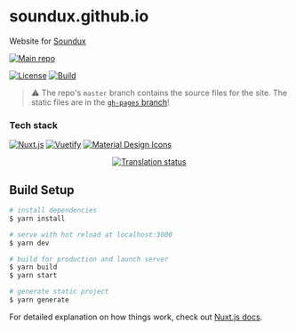 # soundux.github.io

Website for [Soundux](https://github.com/Soundux/Soundux)

[![Main repo](https://img.shields.io/badge/View%20our%20main%20repo-181717?style=for-the-badge&logo=github&logoColor=fff)](https://github.com/Soundux/Soundux)

[![License](https://img.shields.io/github/license/Soundux/soundux.github.io?style=for-the-badge)](https://github.com/Soundux/soundux.github.io/blob/master/LICENSE)
[![Build](https://img.shields.io/github/workflow/status/Soundux/soundux.github.io/ci?&style=for-the-badge)](https://github.com/Soundux/soundux.github.io/actions?query=workflow%3A%22ci%22)

> ⚠️ The repo's `master` branch contains the source files for the site. The static files are in the [`gh-pages` branch](https://github.com/Soundux/soundux.github.io/tree/gh-pages)! 

### Tech stack
[![Nuxt.js](https://img.shields.io/badge/Nuxt.js-00C58E?style=for-the-badge&logo=nuxt.js&logoColor=fff)](https://nuxtjs.org/)
[![Vuetify](https://img.shields.io/badge/Vuetify-1867C0?style=for-the-badge&logo=vuetify&logoColor=fff)](https://vuetifyjs.com/)
[![Material Design Icons](https://img.shields.io/badge/Material%20Design%20Icons-2196F3?style=for-the-badge&logo=material-design-icons&logoColor=fff)](https://materialdesignicons.com/)

<div align="center">
  <a href="https://hosted.weblate.org/engage/soundux/">
    <img src="https://hosted.weblate.org/widgets/soundux/-/website/open-graph.png" alt="Translation status" />
  </a>
</div>

## Build Setup

```bash
# install dependencies
$ yarn install

# serve with hot reload at localhost:3000
$ yarn dev

# build for production and launch server
$ yarn build
$ yarn start

# generate static project
$ yarn generate
```

For detailed explanation on how things work, check out [Nuxt.js docs](https://nuxtjs.org).

